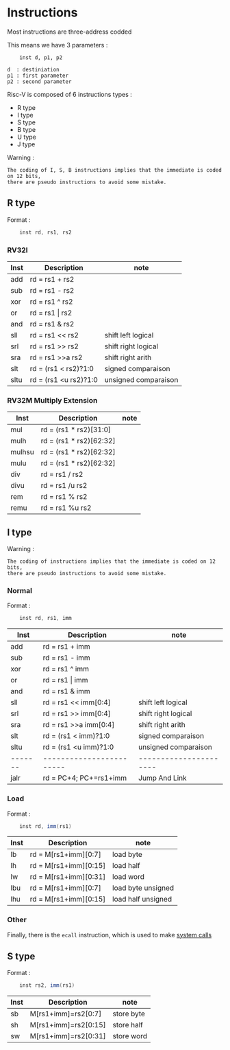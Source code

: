 # Instructions


Most instructions are three-address codded

This means we have 3 parameters :

```
    inst d, p1, p2

d  : destiniation
p1 : first parameter
p2 : second parameter
```

Risc-V is composed of 6 instructions types :

* R type
* I type
* S type
* B type
* U type
* J type


Warning :

    The coding of I, S, B instructions implies that the immediate is coded on 12 bits,
    there are pseudo instructions to avoid some mistake.

## R type

Format :
```as
    inst rd, rs1, rs2
```

### RV32I

| Inst  | Description            | note                 |
|-------|------------------------|----------------------|
| add   | rd = rs1 + rs2         |                      |
| sub   | rd = rs1 - rs2         |                      |
| xor   | rd = rs1 ^ rs2         |                      |
| or    | rd = rs1 \| rs2        |                      |
| and   | rd = rs1 & rs2         |                      |
| sll   | rd = rs1 << rs2        | shift left  logical  |
| srl   | rd = rs1 >> rs2        | shift right logical  |
| sra   | rd = rs1 \>\>a rs2     | shift right arith    |
| slt   | rd = (rs1 \< rs2)?1:0  | signed   comparaison |
| sltu  | rd = (rs1 \<u rs2)?1:0 | unsigned comparaison |

### RV32M Multiply Extension


| Inst  | Description            | note                 |
|-------|------------------------|----------------------|
| mul   | rd = (rs1 * rs2)[31:0] |                      |
| mulh  | rd = (rs1 * rs2)[62:32]|                      |
| mulhsu| rd = (rs1 * rs2)[62:32]|                      |
| mulu  | rd = (rs1 * rs2)[62:32]|                      |
| div   | rd = rs1 / rs2         |                      |
| divu  | rd = rs1 /u rs2        | |
| rem   | rd = rs1 % rs2         | |
| remu  | rd = rs1 %u rs2        | |

## I type

Warning :

    The coding of instructions implies that the immediate is coded on 12 bits,
    there are pseudo instructions to avoid some mistake.

### Normal

Format :
```as
    inst rd, rs1, imm
```

| Inst  | Description            | note                 |
|-------|------------------------|----------------------|
| add   | rd = rs1 + imm         |                      |
| sub   | rd = rs1 - imm         |                      |
| xor   | rd = rs1 ^ imm         |                      |
| or    | rd = rs1 \| imm        |                      |
| and   | rd = rs1 & imm         |                      |
| sll   | rd = rs1 << imm[0:4]   | shift left  logical  |
| srl   | rd = rs1 >> imm[0:4]   | shift right logical  |
| sra   | rd = rs1 \>\>a imm[0:4]| shift right arith    |
| slt   | rd = (rs1 \< imm)?1:0  | signed   comparaison |
| sltu  | rd = (rs1 \<u imm)?1:0 | unsigned comparaison |
|-------|------------------------|----------------------|
| jalr  | rd = PC+4; PC+=rs1+imm | Jump And Link        |

### Load

Format :
```as
    inst rd, imm(rs1)
```

| Inst  | Description            | note                 |
|-------|------------------------|----------------------|
| lb    | rd = M\[rs1+imm\][0:7] | load byte            |
| lh    | rd = M\[rs1+imm\][0:15]| load half            |
| lw    | rd = M\[rs1+imm\][0:31]| load word            |
| lbu   | rd = M\[rs1+imm\][0:7] | load byte unsigned   |
| lhu   | rd = M\[rs1+imm\][0:15]| load half unsigned   |

### Other

Finally, there is the `ecall` instruction, which is used to make
[system calls](./ecall.md)

## S type

Format :
```as
    inst rs2, imm(rs1)
```

| Inst  | Description            | note                 |
|-------|------------------------|----------------------|
| sb    | M\[rs1+imm\]=rs2[0:7]  | store byte           |
| sh    | M\[rs1+imm\]=rs2[0:15] | store half           |
| sw    | M\[rs1+imm\]=rs2[0:31] | store word           |

